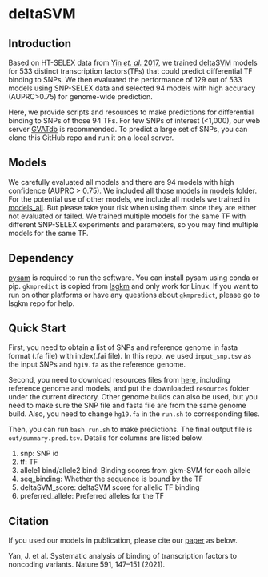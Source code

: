 # deltaSVM

## Introduction
Based on HT-SELEX data from [Yin *et. al.* 2017](https://www.ncbi.nlm.nih.gov/pubmed/28473536), we trained [deltaSVM](https://www.nature.com/articles/ng.3331) models for 533 distinct transcription factors(TFs) that could predict differential TF binding to SNPs. We then evaluated the performance of 129 out of 533 models using SNP-SELEX data and selected 94 models with high accuracy (AUPRC>0.75) for genome-wide prediction.

Here, we provide scripts and resources to make predictions for differential binding to SNPs of those 94 TFs. For few SNPs of interest (<1,000), our web server [GVATdb](http://renlab.sdsc.edu/GVATdb/) is recommended. To predict a large set of SNPs, you can clone this GitHub repo and run it on a local server.

## Models
We carefully evaluated all models and there are 94 models with high confidence (AUPRC > 0.75). We included all those models in [models](models/) folder. For the potential use of other models, we include all models we trained in [models_all](http://renlab.sdsc.edu/yunjiang/deltaSVM/models_all). But please take your risk when using them since they are either not evaluated or failed. We trained multiple models for the same TF with different SNP-SELEX experiments and parameters, so you may find multiple models for the same TF. 

## Dependency
[pysam](https://pysam.readthedocs.io/en/latest/api.html) is required to run the software. You can install pysam using conda or pip. `gkmpredict` is copied from [lsgkm](https://github.com/Dongwon-Lee/lsgkm) and only work for Linux. If you want to run on other platforms or have any questions about `gkmpredict`, please go to lsgkm repo for help.

## Quick Start
First, you need to obtain a list of SNPs and reference genome in fasta format (.fa file) with index(.fai file). In this repo, we used `input_snp.tsv` as the input SNPs and `hg19.fa` as the reference genome. 

Second, you need to download resources files from [here](http://renlab.sdsc.edu/yunjiang/deltaSVM), including reference genome and models, and put the downloaded `resources` folder under the current directory. Other genome builds can also be used, but you need to make sure the SNP file and fasta file are from the same genome build. Also, you need to change `hg19.fa` in the `run.sh` to corresponding files.

Then, you can run `bash run.sh` to make predictions. The final output file is `out/summary.pred.tsv`. Details for columns are listed below.

1. snp: SNP id
2. tf: TF 
3. allele1 bind/allele2 bind: Binding scores from gkm-SVM for each allele
4. seq_binding: Whether the sequence is bound by the TF 
5. deltaSVM_score: deltaSVM score for allelic TF binding  
6. preferred_allele: Preferred alleles for the TF

## Citation 
If you used our models in publication, please cite our [paper]( https://www.nature.com/articles/s41586-021-03211-0) as below.

Yan, J. et al. Systematic analysis of binding of transcription factors to noncoding variants. Nature 591, 147–151 (2021).
  

